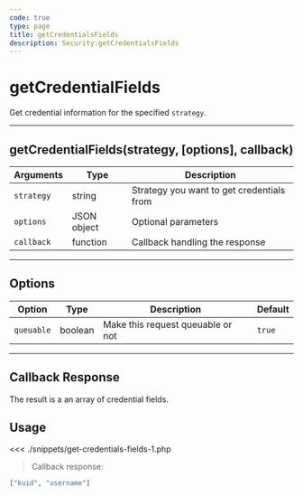 ```yaml
---
code: true
type: page
title: getCredentialsFields
description: Security:getCredentialsFields
---
```


# getCredentialFields

Get credential information for the specified `strategy`.

---

## getCredentialFields(strategy, [options], callback)

| Arguments  | Type        | Description                               |
| ---------- | ----------- | ----------------------------------------- |
| `strategy` | string      | Strategy you want to get credentials from |
| `options`  | JSON object | Optional parameters                       |
| `callback` | function    | Callback handling the response            |

---

## Options

| Option     | Type    | Description                       | Default |
| ---------- | ------- | --------------------------------- | ------- |
| `queuable` | boolean | Make this request queuable or not | `true`  |

---

## Callback Response

The result is a an array of credential fields.

## Usage

<<< ./snippets/get-credentials-fields-1.php

> Callback response:

```json
["kuid", "username"]
```
